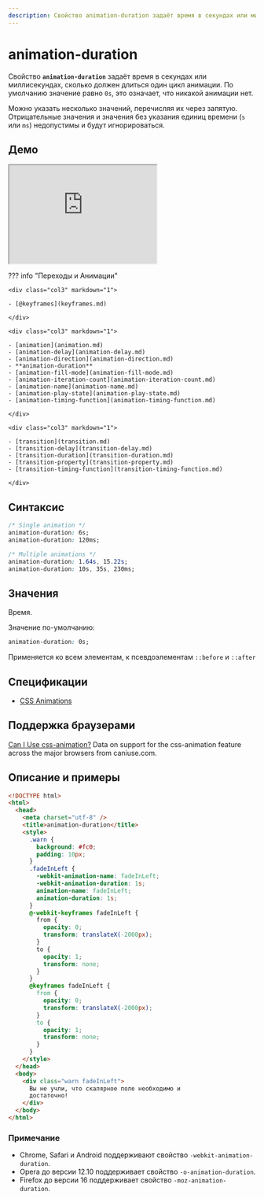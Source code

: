 ```yaml
---
description: Свойство animation-duration задаёт время в секундах или миллисекундах, сколько должен длиться один цикл анимации
---
```


# animation-duration

Свойство **`animation-duration`** задаёт время в секундах или миллисекундах, сколько должен длиться один цикл анимации. По умолчанию значение равно `0s`, это означает, что никакой анимации нет.

Можно указать несколько значений, перечисляя их через запятую. Отрицательные значения и значения без указания единиц времени (`s` или `ms`) недопустимы и будут игнорироваться.

## Демо

<iframe class="interactive is-default-height" height="200" src="https://interactive-examples.mdn.mozilla.net/pages/css/animation-duration.html" title="MDN Web Docs Interactive Example" loading="lazy" data-readystate="complete"></iframe>

??? info "Переходы и Анимации"

    <div class="col3" markdown="1">

    - [@keyframes](keyframes.md)

    </div>

    <div class="col3" markdown="1">

    - [animation](animation.md)
    - [animation-delay](animation-delay.md)
    - [animation-direction](animation-direction.md)
    - **animation-duration**
    - [animation-fill-mode](animation-fill-mode.md)
    - [animation-iteration-count](animation-iteration-count.md)
    - [animation-name](animation-name.md)
    - [animation-play-state](animation-play-state.md)
    - [animation-timing-function](animation-timing-function.md)

    </div>

    <div class="col3" markdown="1">

    - [transition](transition.md)
    - [transition-delay](transition-delay.md)
    - [transition-duration](transition-duration.md)
    - [transition-property](transition-property.md)
    - [transition-timing-function](transition-timing-function.md)

    </div>

## Синтаксис

```css
/* Single animation */
animation-duration: 6s;
animation-duration: 120ms;

/* Multiple animations */
animation-duration: 1.64s, 15.22s;
animation-duration: 10s, 35s, 230ms;
```

## Значения

Время.

Значение по-умолчанию:

```css
animation-duration: 0s;
```

Применяется ко всем элементам, к псевдоэлементам `::before` и `::after`

## Спецификации

- [CSS Animations](http://dev.w3.org/csswg/css-animations/#animation-duration)

## Поддержка браузерами

<p class="ciu_embed" data-feature="css-animation" data-periods="future_1,current,past_1,past_2">
  <a href="http://caniuse.com/#feat=css-animation">Can I Use css-animation?</a> Data on support for the css-animation feature across the major browsers from caniuse.com.
</p>

## Описание и примеры

```html
<!DOCTYPE html>
<html>
  <head>
    <meta charset="utf-8" />
    <title>animation-duration</title>
    <style>
      .warn {
        background: #fc0;
        padding: 10px;
      }
      .fadeInLeft {
        -webkit-animation-name: fadeInLeft;
        -webkit-animation-duration: 1s;
        animation-name: fadeInLeft;
        animation-duration: 1s;
      }
      @-webkit-keyframes fadeInLeft {
        from {
          opacity: 0;
          transform: translateX(-2000px);
        }
        to {
          opacity: 1;
          transform: none;
        }
      }
      @keyframes fadeInLeft {
        from {
          opacity: 0;
          transform: translateX(-2000px);
        }
        to {
          opacity: 1;
          transform: none;
        }
      }
    </style>
  </head>
  <body>
    <div class="warn fadeInLeft">
      Вы не учли, что скалярное поле необходимо и
      достаточно!
    </div>
  </body>
</html>
```

### Примечание

- Chrome, Safari и Android поддерживают свойство `-webkit-animation-duration`.
- Opera до версии 12.10 поддерживает свойство `-o-animation-duration`.
- Firefox до версии 16 поддерживает свойство `-moz-animation-duration`.

